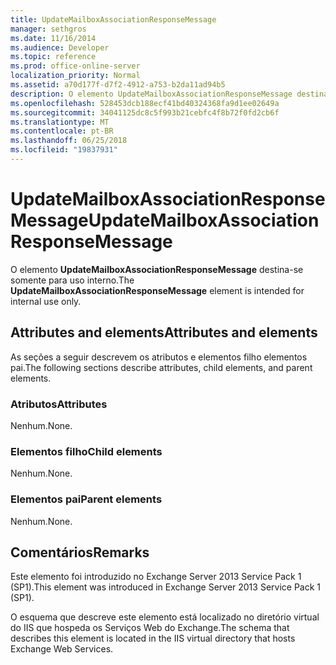 ```yaml
---
title: UpdateMailboxAssociationResponseMessage
manager: sethgros
ms.date: 11/16/2014
ms.audience: Developer
ms.topic: reference
ms.prod: office-online-server
localization_priority: Normal
ms.assetid: a70d177f-d7f2-4912-a753-b2da11ad94b5
description: O elemento UpdateMailboxAssociationResponseMessage destina-se somente para uso interno.
ms.openlocfilehash: 528453dcb188ecf41bd40324368fa9d1ee02649a
ms.sourcegitcommit: 34041125dc8c5f993b21cebfc4f8b72f0fd2cb6f
ms.translationtype: MT
ms.contentlocale: pt-BR
ms.lasthandoff: 06/25/2018
ms.locfileid: "19837931"
---
```

# <a name="updatemailboxassociationresponsemessage"></a><span data-ttu-id="d47d6-103">UpdateMailboxAssociationResponseMessage</span><span class="sxs-lookup"><span data-stu-id="d47d6-103">UpdateMailboxAssociationResponseMessage</span></span>

<span data-ttu-id="d47d6-104">O elemento **UpdateMailboxAssociationResponseMessage** destina-se somente para uso interno.</span><span class="sxs-lookup"><span data-stu-id="d47d6-104">The **UpdateMailboxAssociationResponseMessage** element is intended for internal use only.</span></span> 

## <a name="attributes-and-elements"></a><span data-ttu-id="d47d6-105">Attributes and elements</span><span class="sxs-lookup"><span data-stu-id="d47d6-105">Attributes and elements</span></span>

<span data-ttu-id="d47d6-106">As seções a seguir descrevem os atributos e elementos filho elementos pai.</span><span class="sxs-lookup"><span data-stu-id="d47d6-106">The following sections describe attributes, child elements, and parent elements.</span></span>
  
### <a name="attributes"></a><span data-ttu-id="d47d6-107">Atributos</span><span class="sxs-lookup"><span data-stu-id="d47d6-107">Attributes</span></span>

<span data-ttu-id="d47d6-108">Nenhum.</span><span class="sxs-lookup"><span data-stu-id="d47d6-108">None.</span></span>
  
### <a name="child-elements"></a><span data-ttu-id="d47d6-109">Elementos filho</span><span class="sxs-lookup"><span data-stu-id="d47d6-109">Child elements</span></span>

<span data-ttu-id="d47d6-110">Nenhum.</span><span class="sxs-lookup"><span data-stu-id="d47d6-110">None.</span></span>
  
### <a name="parent-elements"></a><span data-ttu-id="d47d6-111">Elementos pai</span><span class="sxs-lookup"><span data-stu-id="d47d6-111">Parent elements</span></span>

<span data-ttu-id="d47d6-112">Nenhum.</span><span class="sxs-lookup"><span data-stu-id="d47d6-112">None.</span></span>
  
## <a name="remarks"></a><span data-ttu-id="d47d6-113">Comentários</span><span class="sxs-lookup"><span data-stu-id="d47d6-113">Remarks</span></span>

<span data-ttu-id="d47d6-114">Este elemento foi introduzido no Exchange Server 2013 Service Pack 1 (SP1).</span><span class="sxs-lookup"><span data-stu-id="d47d6-114">This element was introduced in Exchange Server 2013 Service Pack 1 (SP1).</span></span>
  
<span data-ttu-id="d47d6-115">O esquema que descreve este elemento está localizado no diretório virtual do IIS que hospeda os Serviços Web do Exchange.</span><span class="sxs-lookup"><span data-stu-id="d47d6-115">The schema that describes this element is located in the IIS virtual directory that hosts Exchange Web Services.</span></span>
  

